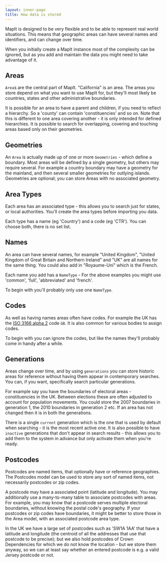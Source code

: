 ```yaml
---
layout: inner-page
title: How data is stored
---
```


MapIt is designed to be very flexible and to be able to represent real world
situations. This means that geographic areas can have several names and
identifiers, and can change over time.

When you initially create a MapIt instance most of the complexity can be
ignored, but as you add and maintain the data you might need to take advantage
of it.

Areas
-----

`Area`s are the central part of MapIt. "California" is an area. The areas you
store depend on what you want to use MapIt for, but they'll most likely be
countries, states and other administrative boundaries.

It is possible for an area to have a parent and children, if you need to reflect a
hierarchy. So a 'county' can contain 'constituencies' and so on. Note that this
is different to one area covering another - it is only intended for defined
hierarchies. It is possible to search for overlapping, covering and touching
areas based only on their geometries.


Geometries
--------

An `Area` is actually made up of one or more `Geometries` - which define a
boundary. Most areas will be defined by a single geometry, but others may
require several. For example a country boundary may have a geometry for the
mainland, and then several smaller geometries for outlying islands. Geometries
are optional; you can store Areas with no associated geometry.


Area Types
---------

Each area has an associated type - this allows you to search just for states, or
local authorities. You'll create the area types before importing you data.

Each type has a name (eg 'Country') and a code (eg 'CTR'). You can choose both,
there is no set list.


Names
-----

An area can have several names, for example "United Kingdom", "United Kingdom of
Great Britain and Northern Ireland" and "UK" are all names for the same thing.
You could also add in "Royaume-Uni" which is the French.

Each name you add has a `NameType` - For the above examples you might use
'common', 'full', 'abbreviated' and 'french'.

To begin with you'll probably only use one `NameType`.


Codes
-----

As well as having names areas often have codes. For example the UK has the [ISO
3166 alpha 2](http://en.wikipedia.org/wiki/ISO_3166) code `GB`. It is also
common for various bodies to assign codes.

To begin with you can ignore the codes, but like the names they'll probably come
in handy after a while.


Generations
-----------

Areas change over time, and by using `generations` you can store historic
areas for reference without having them appear in contemporary searches. You
can, if you want, specifically search particular generations.

For example say you have the boundaries of electoral areas - constituencies in
the UK. Between elections these are often adjusted to account for population
movements. You could store the 2007 boundaries in generation 1, the 2010
boundaries in generation 2 etc. If an area has not changed then it is in both
the generations.

There is a single `current` generation which is the one that is used by
default when searching - it is the most recent active one. It is also possible
to have `inactive` generations that don't appear in search results - this
allows you to add them to the system in advance but only activate them when
you're ready.

Postcodes
---------

Postcodes are named items, that optionally have or reference geographies. The
Postcodes model can be used to store any sort of named items, not necessarily
postcodes or zip codes.

A postcode may have a associated point (latitude and longitude). You may
additionally use a many-to-many table to associate postcodes with areas. For
example, you may know that a postcode serves multiple electoral boundaries,
without knowing the postal code's geography. If your postcodes or zip codes
have boundaries, it might be better to store those in the Area model, with an
associated postcode area type.

In the UK we have a large set of postcodes such as 'SW1A 1AA' that have a
latitude and longitude (the centroid of all the addresses that use that postcode
to be precise); but we also hold postcodes of Crown Dependencies for which we do
not know the location - but we store them anyway, so we can at least say whether
an entered postcode is e.g. a valid Jersey postcode or not.
